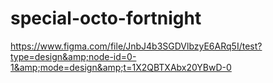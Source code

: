 # special-octo-fortnight
https://www.figma.com/file/JnbJ4b3SGDVlbzyE6ARq5I/test?type=design&amp;node-id=0-1&amp;mode=design&amp;t=1X2QBTXAbx20YBwD-0

